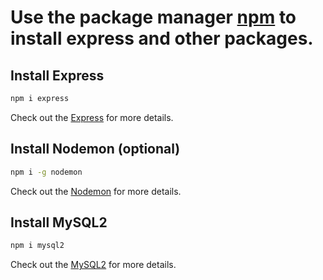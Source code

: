 # Use the package manager [npm](https://www.npmjs.com/) to install express and other packages.

## Install Express

```bash
npm i express
```

Check out the [Express](https://expressjs.com/) for more details.

## Install Nodemon (optional)

```bash
npm i -g nodemon
```

Check out the [Nodemon](https://github.com/remy/nodemon#nodemon) for more details.

## Install MySQL2

```bash
npm i mysql2
```

Check out the [MySQL2](https://github.com/sidorares/node-mysql2) for more details.
